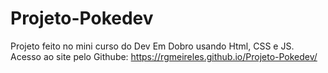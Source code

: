 # Projeto-Pokedev
Projeto feito no mini curso do Dev Em Dobro usando Html, CSS e JS.
Acesso ao site pelo Githube: https://rgmeireles.github.io/Projeto-Pokedev/
